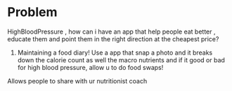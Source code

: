 # Problem
HighBloodPressure , how can i have an app that help people eat better , educate them and point them in the right direction at the cheapest price?


1. Maintaining a food diary! 
Use a app that snap a photo and it breaks down the calorie count as well the macro nutrients and if it good or bad for high blood pressure, allow u to do food swaps!

Allows people to share with ur nutritionist coach 

